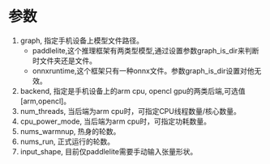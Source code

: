 # 参数
1. graph, 指定手机设备上模型文件路径。
    - paddlelite,这个推理框架有两类型模型,通过设置参数graph_is_dir来判断时文件夹还是文件。
    - onnxruntime,这个框架只有一种onnx文件。参数graph_is_dir设置对他无效。
2. backend, 指定是手机设备上的arm cpu, opencl gpu的两类后端,可选值[arm,opencl]。
3. num_threads, 当后端为arm cpu时，可指定CPU线程数量/核心数量。
4. cpu_power_mode, 当后端为arm cpu时，可指定功耗数量。
5. nums_warmnup, 热身的轮数。
6. nums_run, 正式运行的轮数。
7. input_shape, 目前仅paddlelite需要手动输入张量形状。
